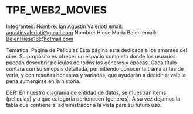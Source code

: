 # TPE_WEB2_MOVIES
 Integrantes:
   Nombre: Ian Agustin Valerioti  email: agustinvalerioti@gmail.com
   Nombre: Hiese Maria Belen    email: BelenHiese16@hotmail.com

Tematica: Pagina de Peliculas 
Esta página está dedicada a los amantes del cine. Su propósito es ofrecer un espacio completo donde los usuarios puedan descubrir películas de todos los géneros y épocas.
Cada título contará con su sinopsis detallada, permitiendo conocer la trama antes de verla, y con reseñas honestas y variadas, que ayudarán a decidir si vale la pena sumergirse en la historia.

DER: 
En nuestro diagrama de entidad de datos, se muestran items (peliculas) y a que categoria pertenecen (generos). A su vez dejamos la tabla que contiene al administrador a la vista para su futuro uso.

